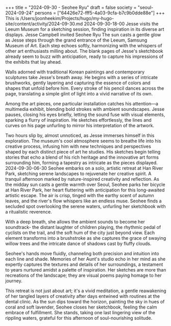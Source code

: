 +++
title = "2024-09-30 - Seohee Ryu"
draft = false
society = "seoul-2024-09-24"
persons = ["64426e72-fff5-4a03-9cfa-b7c9b0dde88e"]
+++
This is /Users/joonheekim/Projects/hugo/my-hugo-site/content/activity/2024-09-30.md
2024-09-30-18-00
Jesse visits the Leeum Museum for a sketching session, finding inspiration in its diverse art displays.
Jesse Campbell invited Seohee Ryu
The sun casts a gentle glow as Jesse steps through the grand entrance of the Leeum, Samsung Museum of Art. Each step echoes softly, harmonizing with the whispers of other art enthusiasts milling about. The blank pages of Jesse's sketchbook already seem to buzz with anticipation, ready to capture his impressions of the exhibits that lay ahead.

Walls adorned with traditional Korean paintings and contemporary sculptures take Jesse's breath away. He begins with a series of intricate brushworks, gently layering and capturing the essence of colors and shapes that unfold before him. Every stroke of his pencil dances across the page, translating a simple glint of light into a vivid narrative of its own.

Among the art pieces, one particular installation catches his attention—a multimedia exhibit, blending bold strokes with ambient soundscapes. Jesse pauses, closing his eyes briefly, letting the sound fuse with visual elements, sparking a flurry of inspiration. He sketches effortlessly, the lines and curves on his page unfurling to mirror his interpretation of the artwork.

Two hours slip by, almost unnoticed, as Jesse immerses himself in this exploration. The museum's cool atmosphere seems to breathe life into his creative process, infusing him with new techniques and perspectives shaped by each distinct piece of art he studies. His sketches begin telling stories that echo a blend of his rich heritage and the innovative art forms surrounding him, forming a tapestry as intricate as the pieces displayed.
2024-09-30-06-30
Seohee embarks on a solo, artistic retreat at Han River Park, sketching serene landscapes to rejuvenate her creative spirit. A tranquil afternoon marked by nature-inspired creativity and reflection.
As the midday sun casts a gentle warmth over Seoul, Seohee parks her bicycle at Han River Park, her heart fluttering with anticipation for this long-awaited artistic escape. The air is crisp, tinged with the earthy scent of autumn leaves, and the river's flow whispers like an endless muse. Seohee finds a secluded spot overlooking the serene waters, unfurling her sketchbook with a ritualistic reverence.

With a deep breath, she allows the ambient sounds to become her soundtrack- the distant laughter of children playing, the rhythmic pedal of cyclists on the trail, and the soft hum of the city just beyond view. Each element transforms into a brushstroke as she captures the grace of swaying willow trees and the intricate dance of shadows cast by fluffy clouds.

Seohee's hands move fluidly, channeling both precision and intuition into each line and shade. Memories of her Aunt's studio echo in her mind as she expertly captures the textures and details of her surroundings, a testament to years nurtured amidst a palette of inspiration. Her sketches are more than recreations of the landscape; they are visual poems paying homage to her journey.

This retreat is not just about art; it's a vivid meditation, a gentle reawakening of her tangled layers of creativity after days entwined with routines at the dental clinic. As the sun dips toward the horizon, painting the sky in hues of coral and soft lavender, Seohee closes her sketchbook, feeling the calm embrace of fulfillment. She stands, taking one last lingering view of the rippling waters, grateful for this afternoon of soul-nourishing solitude.
